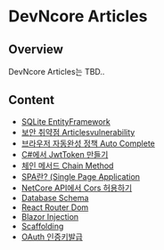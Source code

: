 # DevNcore Articles

## Overview
DevNcore Articles는 TBD..

## Content
- [SQLite EntityFramework](articles/entityframework-sqlite.md)
- [보안 취약점 Articlesvulnerability](articles/articlesvulnerability.md)
- [브라우저 자동완성 정책 Auto Complete](articles/autocomplete.md)
- [C#에서 JwtToken 만들기](articales/csharp-jwt-token.md)
- [체인 메서드 Chain Method](articles/chainmethod.md)
- [SPA란? (Single Page Application](articles/single-page-application.md)
- [NetCore API에서 Cors 허용하기](articles/allow-cors-for-aspnetcore.md)
- [Database Schema]()
- [React Router Dom]()
- [Blazor Injection]()
- [Scaffolding]()
- [OAuth 인증키발급]()
